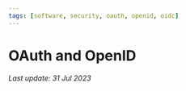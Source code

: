 ```yaml
---
tags: [software, security, oauth, openid, oidc]
---
```

# OAuth and OpenID

*Last update: 31 Jul 2023*

